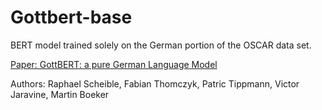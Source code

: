 # Gottbert-base

BERT model trained solely on the German portion of the OSCAR data set.

[Paper: GottBERT: a pure German Language Model](https://arxiv.org/abs/2012.02110)

Authors: Raphael Scheible, Fabian Thomczyk, Patric Tippmann, Victor Jaravine, Martin Boeker